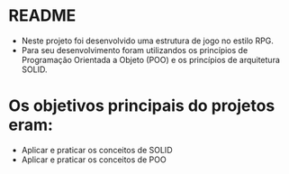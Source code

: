 # README 

- Neste projeto foi desenvolvido uma estrutura de jogo no estilo RPG.
- Para seu desenvolvimento foram utilizandos os princípios de Programação Orientada a Objeto (POO) e os princípios de arquitetura SOLID.

# Os objetivos principais do projetos eram:

- Aplicar e praticar os conceitos de SOLID
- Aplicar e praticar os conceitos de POO
